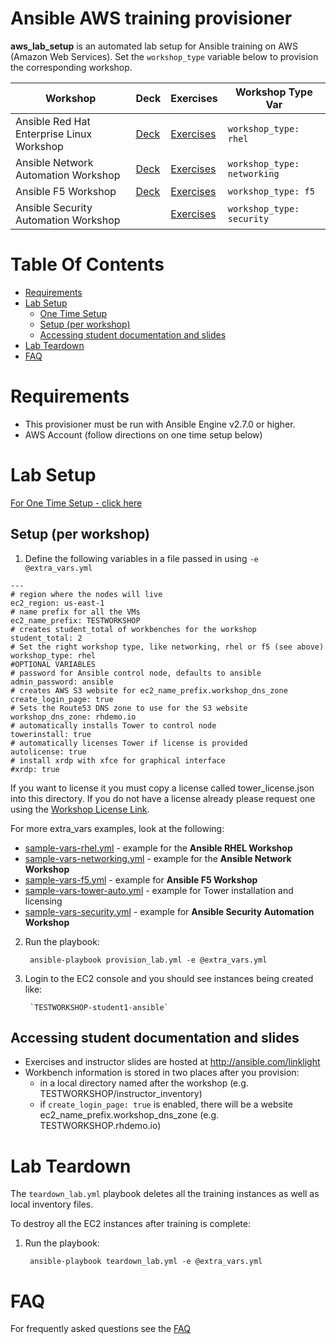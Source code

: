 # Ansible AWS training provisioner
**aws_lab_setup** is an automated lab setup for Ansible training on AWS (Amazon Web Services).  Set the `workshop_type` variable below to provision the corresponding workshop.

| Workshop   | Deck  | Exercises  | Workshop Type Var   |
|---|---|---|---|
| Ansible Red Hat Enterprise Linux Workshop  | [Deck](https://ansible.github.io/workshops/decks/ansible-essentials.html)  | [Exercises](../exercises/ansible_rhel) | `workshop_type: rhel`  |
| Ansible Network Automation Workshop  | [Deck](https://ansible.github.io/workshops/decks/ansible_network.pdf) | [Exercises](../exercises/ansible_network)  | `workshop_type: networking`  |
| Ansible F5 Workshop | [Deck](https://ansible.github.io/workshops/decks/ansible_f5.pdf) | [Exercises](../exercises/ansible_f5)   | `workshop_type: f5`   |
| Ansible Security Automation Workshop  |   | [Exercises](../exercises/ansible_security) | `workshop_type: security`  |

# Table Of Contents
- [Requirements](#requirements)
- [Lab Setup](#lab-setup)
  - [One Time Setup](#one-time-setup)
  - [Setup (per workshop)](#setup-per-workshop)
  - [Accessing student documentation and slides](#Accessing-student-documentation-and-slides)
- [Lab Teardown](#aws-teardown)
- [FAQ](../docs/faq.md)

# Requirements
- This provisioner must be run with Ansible Engine v2.7.0 or higher.
- AWS Account (follow directions on one time setup below)

# Lab Setup
[For One Time Setup - click here](../docs/setup.md)

## Setup (per workshop)

1. Define the following variables in a file passed in using `-e @extra_vars.yml`

```
---
# region where the nodes will live
ec2_region: us-east-1
# name prefix for all the VMs
ec2_name_prefix: TESTWORKSHOP
# creates student_total of workbenches for the workshop
student_total: 2
# Set the right workshop type, like networking, rhel or f5 (see above)
workshop_type: rhel
#OPTIONAL VARIABLES
# password for Ansible control node, defaults to ansible
admin_password: ansible
# creates AWS S3 website for ec2_name_prefix.workshop_dns_zone
create_login_page: true                
# Sets the Route53 DNS zone to use for the S3 website
workshop_dns_zone: rhdemo.io           
# automatically installs Tower to control node
towerinstall: true                     
# automatically licenses Tower if license is provided
autolicense: true
# install xrdp with xfce for graphical interface
#xrdp: true
```

If you want to license it you must copy a license called tower_license.json into this directory.  If you do not have a license already please request one using the [Workshop License Link](https://www.ansible.com/workshop-license).

For more extra_vars examples, look at the following:
- [sample-vars-rhel.yml](sample_workshops/sample-vars-rhel.yml) - example for the **Ansible RHEL Workshop**
- [sample-vars-networking.yml](sample_workshops/sample-vars-networking.yml) - example for the **Ansible Network Workshop**
- [sample-vars-f5.yml](sample_workshops/sample-vars-f5.yml) - example for **Ansible F5 Workshop**
- [sample-vars-tower-auto.yml](sample_workshops/sample-vars-tower-auto.yml) - example for Tower installation and licensing
- [sample-vars-security.yml](sample_workshops/sample-vars-security.yml) - example for **Ansible Security Automation Workshop**

2. Run the playbook:

        ansible-playbook provision_lab.yml -e @extra_vars.yml

3. Login to the EC2 console and you should see instances being created like:

        `TESTWORKSHOP-student1-ansible`

## Accessing student documentation and slides

  - Exercises and instructor slides are hosted at http://ansible.com/linklight
  - Workbench information is stored in two places after you provision:
    - in a local directory named after the workshop (e.g. TESTWORKSHOP/instructor_inventory)
    - if `create_login_page: true` is enabled, there will be a website ec2_name_prefix.workshop_dns_zone (e.g. TESTWORKSHOP.rhdemo.io)

# Lab Teardown

The `teardown_lab.yml` playbook deletes all the training instances as well as local inventory files.

To destroy all the EC2 instances after training is complete:

1. Run the playbook:

        ansible-playbook teardown_lab.yml -e @extra_vars.yml

# FAQ
For frequently asked questions see the [FAQ](../docs/faq.md)
